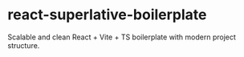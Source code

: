 # react-superlative-boilerplate
Scalable and clean React + Vite + TS boilerplate with modern project structure.
